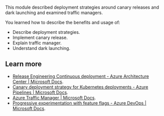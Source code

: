 This module described deployment strategies around canary releases and dark launching and examined traffic managers.

You learned how to describe the benefits and usage of:

 -  Describe deployment strategies.
 -  Implement canary release.
 -  Explain traffic manager.
 -  Understand dark launching.

## Learn more

 -  [Release Engineering Continuous deployment - Azure Architecture Center \| Microsoft Docs](/training/modules/create-release-pipeline/).
 -  [Canary deployment strategy for Kubernetes deployments - Azure Pipelines \| Microsoft Docs](/azure/devops/pipelines/ecosystems/kubernetes/canary-demo).
 -  [Azure Traffic Manager \| Microsoft Docs](/azure/traffic-manager/traffic-manager-overview).
 -  [Progressive experimentation with feature flags - Azure DevOps \| Microsoft Docs](/devops/operate/progressive-experimentation-feature-flags).
